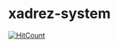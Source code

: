 # xadrez-system

[![HitCount](http://hits.dwyl.com/hellothai/xadrez-system.svg)](http://hits.dwyl.com/hellothai/xadrez-system)
